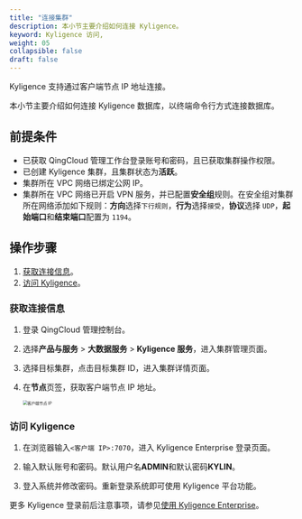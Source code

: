 ```yaml
---
title: "连接集群"
description: 本小节主要介绍如何连接 Kyligence。 
keyword: Kyligence 访问,
weight: 05
collapsible: false
draft: false
---
```




Kyligence 支持通过客户端节点 IP 地址连接。

本小节主要介绍如何连接 Kyligence 数据库，以终端命令行方式连接数据库。

## 前提条件

- 已获取 QingCloud 管理工作台登录账号和密码，且已获取集群操作权限。
- 已创建 Kyligence 集群，且集群状态为**活跃**。
- 集群所在 VPC 网络已绑定公网 IP。
- 集群所在 VPC 网络已开启 VPN 服务，并已配置**安全组**规则。在安全组对集群所在网络添加如下规则：**方向**选择`下行规则`，**行为**选择`接受`，**协议**选择 `UDP`，**起始端口**和**结束端口**配置为 `1194`。

## 操作步骤

1. [获取连接信息](#获取连接信息)。
2. [访问 Kyligence](#访问-kyligence)。

### 获取连接信息

1. 登录 QingCloud 管理控制台。
2. 选择**产品与服务** > **大数据服务** > **Kyligence 服务**，进入集群管理页面。
3. 选择目标集群，点击目标集群 ID，进入集群详情页面。
4. 在**节点**页签，获取客户端节点 IP 地址。

   <img src="../../_images/check_access_info.png" alt="客户端节点 IP " style="zoom:50%;" />

### 访问 Kyligence

1. 在浏览器输入`<客户端 IP>:7070`，进入 Kyligence Enterprise 登录页面。

2. 输入默认账号和密码。默认用户名**ADMIN**和默认密码**KYLIN**。

3. 登入系统并修改密码。重新登录系统即可使用 Kyligence 平台功能。

更多 Kyligence 登录前后注意事项，请参见[使用 Kyligence Enterprise](https://cn.kyligence.io/blog/tutorial-about-how-to-use-kyligence-enterprise-on-qingyun-appcenter/?utm_source=qingcloud&utm_medium=marketplace)。
